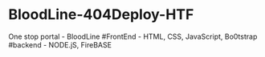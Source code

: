 # BloodLine-404Deploy-HTF
One stop portal - BloodLine
#FrontEnd - HTML, CSS, JavaScript, Bo0tstrap
#backend -  NODE.jS, FireBASE
